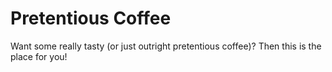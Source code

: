 # Pretentious Coffee
Want some really tasty (or just outright pretentious coffee)? Then this is the place for you!
